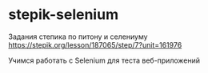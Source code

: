 # stepik-selenium
Задания степика по питону и селениуму
https://stepik.org/lesson/187065/step/7?unit=161976

Учимся работать с Selenium для теста веб-приложений